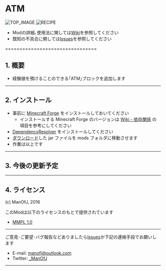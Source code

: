 # ATM

![TOP_IMAGE](http://i.imgur.com/mu5B0OR.png)
![RECIPE](http://i.imgur.com/XQwvGG3.png)


- Modの詳細､使用法に関しては[Wiki](../../wiki)を参照してください
- 既知の不具合に関しては[Issues](../../issues)を参照してください


================================
## 1. 概要

- 経験値を預けることのできる｢ATM｣ブロックを追加します


--------------------------------
## 2. インストール

- 事前に [Minecraft Forge][forge] をインストールしておいてください
  - インストールする Minecraft Forge のバージョンは [Wiki - 依存関係](../../wiki/Dependencies) の項目を参考にしてください
- [DependencyResolver][resolver] をインストールしてください
- [ダウンロード][homepage]した jar ファイルを mods フォルダに移動させます
- 作業は以上です

--------------------------------
## 3. 今後の更新予定


--------------------------------
## 4. ライセンス

(c) ManOfJ, 2016

このModは以下のライセンスのもとで提供されています
  - [MMPL 1.0](https://manofj.com/licenses/mmpl-1.0)


********************************

ご意見･ご要望･バグ報告などありましたら[Issues](../../issues)か下記の連絡手段でお願いします
  - E-mail: <manofj@outlook.com>
  - Twitter: [_ManOfJ](https://twitter.com/_ManOfJ)

********************************

[//]: # ( リンクのエイリアス一覧 )

[forge]:    http://files.minecraftforge.net/
[homepage]: https://manofj.com/minecraft/ATM/
[resolver]: https://github.com/ManOfJ/DependencyResolver
